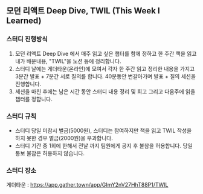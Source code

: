 ## 모던 리액트 Deep Dive, TWIL (This Week I Learned)

### 스터디 진행방식

1. 모던 리액트 Deep Dive 에서 매주 읽고 싶은 챕터를 함께 정하고 한 주간 책을 읽고 내가 배운내용, "TWIL"을 노션 등에 정리합니다.
2. 스터디 날에는 게더타운(온라인)에 모여서 각자 한 주간 읽고 정리한 내용을 가지고 3분간 발표 + 7분간 서로 질의를 합니다. 40분동안 번갈아가며 발표 + 질의 세션을 진행합니다.
3. 세션을 마친 후에는 남은 시간 동안 스터디 내용 정리 및 회고 그리고 다음주에 읽을 챕터를 정합니다.

### 스터디 규칙

- 스터디 당일 미참시 벌금(5000원), 스터디는 참여하지만 책을 읽고 TWIL 작성을 하지 못한 경우 벌금(2000원)을 부과합니다.
- 스터디 기간 중 1회에 한해서 전날 까지 팀원에게 공지 후 불참을 허용합니다. 당일 통보 불참은 허용하지 않습니다.

### 스터디 장소

게더타운 : https://app.gather.town/app/GImY2nV27HhT88P1/TWIL
